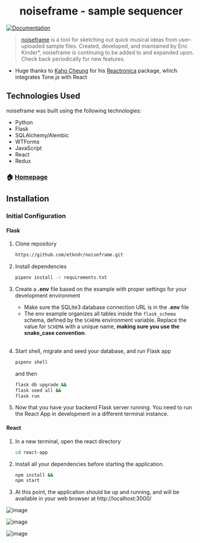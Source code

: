 <h1 align="center">noiseframe - sample sequencer</h1>
<p>
  <a href="https://github.com/etkndr/noiseframe/wiki" target="_blank">
    <img alt="Documentation" src="https://img.shields.io/badge/documentation-yes-brightgreen.svg" />
  </a>
</p>

> [noiseframe](https://noiseframe.onrender.com/) is a tool for sketching out quick musical ideas from user-uploaded sample files. Created, developed, and maintained by Eric Kinder*, noiseframe is continuing to be added to and expanded upon. Check back periodically for new features.


* Huge thanks to [Kaho Cheung](https://github.com/unkleho) for his [Reactronica](https://reactronica.com) package, which integrates Tone.js with React

## Technologies Used

noiseframe was built using the following technologies:

- Python
- Flask
- SQLAlchemy/Alembic
- WTForms
- JavaScript
- React
- Redux

### 🏠 [Homepage](https://onrender.onrender.com/home)

## Installation

### Initial Configuration
#### Flask

1. Clone repository
    ```bash
    https://github.com/etkndr/noiseframe.git
    ```

2. Install dependencies
    ```bash
    pipenv install -r requirements.txt
    ```

3. Create a **.env** file based on the example with proper settings for your
   development environment
    - Make sure the SQLite3 database connection URL is in the **.env** file
    - The env example organizes all tables inside the `flask_schema` schema, defined
        by the `SCHEMA` environment variable.  Replace the value for
        `SCHEMA` with a unique name, **making sure you use the snake_case
        convention**.
    <br></br>

4. Start shell, migrate and seed your database, and run Flask app

   ```bash
   pipenv shell
   ```
   and then
   ```bash
   flask db upgrade &&
   flask seed all &&
   flask run
   ```

5. Now that you have your backend Flask server running. You need to run the React App in development in a different terminal instance.

#### React
1. In a new terminal, open the react directory
    ```bash
    cd react-app
    ```

2. Install all your dependencies before starting the application.
    ```bash
    npm install &&
    npm start
    ```

3. At this point, the application should be up and running, and will be available in your web browser at http://localhost:3000/

![image](https://github.com/etkndr/noiseframe/assets/103692901/de55040c-2660-4b0d-adc2-17869b05be41)

![image](https://github.com/etkndr/noiseframe/assets/103692901/0c3b79e0-ce39-4fb9-8a55-feaa9b161a79)

![image](https://github.com/etkndr/noiseframe/assets/103692901/2f0ab110-210f-4c88-a21a-fbd47bc0e2cc)



